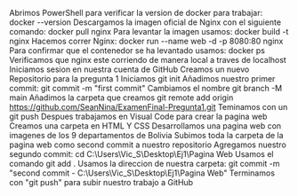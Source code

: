 Abrimos PowerShell para verificar la version de docker para trabajar: docker --version
Descargamos la imagen oficial de Nginx con el siguiente comando:  docker pull nginx
Para levantar la imagen usamos: docker build -t nginx
Hacemos correr Nginx: docker run --name web -d -p 8080:80 nginx
Para confirmar que el contenedor se ha levantado usamos: docker ps
Verificamos que nginx este corriendo de manera local a traves de localhost
Iniciamos sesion en nuestra cuenta de GitHub
Creamos un nuevo Repositorio para la pregunta 1
Iniciamos git init
Añadimos nuestro primer commit: git commit -m "first commit"
Cambiamos el nombre git branch -M main
Añadimos la carpeta que creamos git remote add origin https://github.com/SeanNina/ExamenFinal-Pregunta1.git
Teminamos con un git push
Despues trabajamos en Visual Code para crear la pagina web
Creamos una carpeta en HTML Y CSS
Desarrollamos una pagina web con imagenes de los 9 departamentos de Bolivia
Subimos toda la carpeta de la pagina web como second commit a nuestro repositorio
Agregamos nuestro segundo commit: cd C:\Users\Vic_S\Desktop\Ej1\Pagina Web
Usamos el comando git add .
Usamos la direccion de nuestra carpeta: git commit -m "second commit - C:\Users\Vic_S\Desktop\Ej1\Pagina Web"
Terminamos con "git push" para subir nuestro trabajo a GitHub
